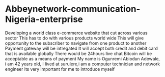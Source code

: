 # Abbeynetwork-communication-Nigeria-enterprise
Developing a world class e-commerce website that cut across various sector
This has to do with various products world wide 
This will give opportunity to the subscriber to navigate from one product to another
Payment gateway will be intregated
It will accept both credit and debit card that is available globally
There would be 24hours live chat
Bitcoin will be acceptable as a means of payment
My name is Ogunremi Abiodun Adewale, i am 42 years old, I lived at surulere,i am a computer technician and network engineer
Its very important for me to introduce myself
